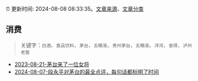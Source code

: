 :alarm_clock: 更新时间: 2024-08-08 08:33:35。[文章来源](/README.md)、[文章分类](/TAGS.md)

## 消费


> 关键字：`白酒`、`食品饮料`、`茅台`、`五粮液`、`贵州茅台`、`五粮液`、`洋河`、`舍得`、`泸州老窖`



- [2023-08-21-茅台来了一位女将](https://www.aicaijing.com.cn/article/18587) 
- [2024-08-07-段永平对茅台的最全点评，每句话都标明了时间](https://xueqiu.com/8959246745/300251304) 
